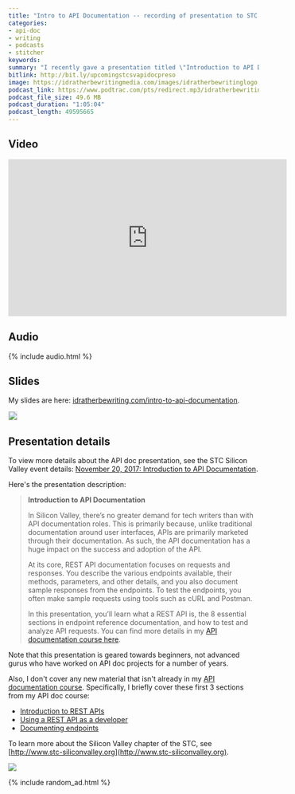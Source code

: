 ```yaml
---
title: "Intro to API Documentation -- recording of presentation to STC Silicon Valley chapter on 11/20/2017"
categories:
- api-doc
- writing
- podcasts
- stitcher
keywords:
summary: "I recently gave a presentation titled \"Introduction to API Documentation\" to the STC Silicon Valley chapter in Santa Clara, California. The video recording and audio are available here."
bitlink: http://bit.ly/upcomingstcsvapidocpreso
image: https://idratherbewritingmedia.com/images/idratherbewritinglogo.png
podcast_link: https://www.podtrac.com/pts/redirect.mp3/idratherbewritingmedia.com/podcasts/stcsv-introtoapidocs.mp3
podcast_file_size: 49.6 MB
podcast_duration: "1:05:04"
podcast_length: 49595665
---
```


## Video

<iframe width="560" height="315" src="https://www.youtube.com/embed/NawxzLB4aro" frameborder="0" allowfullscreen></iframe>

## Audio

{% include audio.html %}

## Slides

My slides are here: [idratherbewriting.com/intro-to-api-documentation](https://idratherbewriting.com/intro-to-api-documentation/index.html).

<a href="https://idratherbewriting.com/intro-to-api-documentation/index.html"><img src="https://idratherbewritingmedia.com/images/stcsv-intro-api-doc.png" style="border: 1px solid #dedede"/></a>

## Presentation details

To view more details about the API doc presentation, see the STC Silicon Valley event details: [November 20, 2017: Introduction to API Documentation](http://www.stc-siliconvalley.org/2017/11/06/november-20-2017-introduction-to-api-documentation/).

Here's the presentation description:

> **Introduction to API Documentation**
>
> In Silicon Valley, there’s no greater demand for tech writers than with API documentation roles. This is primarily because, unlike traditional documentation around user interfaces, APIs are primarily marketed through their documentation. As such, the API documentation has a huge impact on the success and adoption of the API.
>
> At its core, REST API documentation focuses on requests and responses. You describe the various endpoints available, their methods, parameters, and other details, and you also document sample responses from the endpoints. To test the endpoints, you often make sample requests using tools such as cURL and Postman.
>
> In this presentation, you’ll learn what a REST API is, the 8 essential sections in endpoint reference documentation, and how to test and analyze API requests. You can find more details in my [API documentation course here](https://idratherbewriting.com/learnapidoc/).

Note that this presentation is geared towards beginners, not advanced gurus who have worked on API doc projects for a number of years.

Also, I don't cover any new material that isn't already in my [API documentation course](https://idratherbewriting.com/learnapidoc/). Specifically, I briefly cover these first 3 sections from my API doc course:

* [Introduction to REST APIs](https://idratherbewriting.com/learnapidoc/docapis_introtoapis.html)
* [Using a REST API as a developer](https://idratherbewriting.com/learnapidoc/likeadeveloper.html)
* [Documenting endpoints](https://idratherbewriting.com/learnapidoc/docendpoints.html)

To learn more about the Silicon Valley chapter of the STC, see [http://www.stc-siliconvalley.org](http://www.stc-siliconvalley.org).

<a href="http://www.stc-siliconvalley.org/2017/11/06/november-20-2017-introduction-to-api-documentation/"><img src="https://idratherbewritingmedia.com/images/stcsvscreenshot22.png"/></a>



{% include random_ad.html %}
